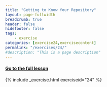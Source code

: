```yaml
---
title: "Getting to Know Your Repository"
layout: page-fullwidth
breadcrumb: true
header: false
hidefooter: false
tags:
    - exercise
categories: [exercise24,exercisecontent]
permalink: "/exercises/24/"
#description: "This is a page description"
---
```

<h4><a href="{{ site.url }}{{ site.baseurl }}/modules/4/b">Go to the full lesson</a></h4>
{% include _exercise.html exerciseid="24" %}